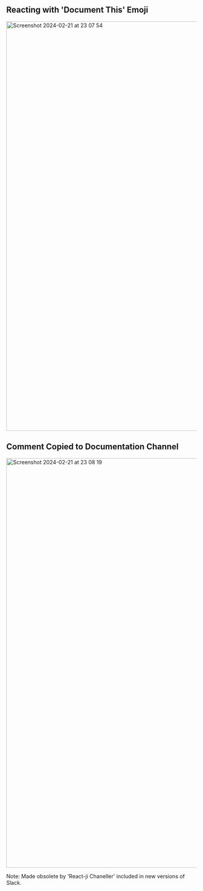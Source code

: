 ## Reacting with 'Document This' Emoji
<img width="1081" alt="Screenshot 2024-02-21 at 23 07 54" src="https://github.com/user-attachments/assets/2e1ed537-ddb9-4a23-8ca1-a5d32c3c72aa">

## Comment Copied to Documentation Channel
<img width="1081" alt="Screenshot 2024-02-21 at 23 08 19" src="https://github.com/user-attachments/assets/de9fdbb1-c490-4cb1-8c0b-59cc0c5dfce0">

 Note: Made obsolete by 'React-ji Chaneller' included in new versions of Slack.
